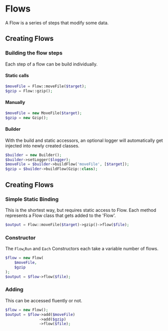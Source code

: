 # Flows

A Flow is a series of steps that modify some data.

## Creating Flows

### Building the flow steps

Each step of a flow can be build individually.

#### Static calls

```php
$moveFile = Flow::moveFile($target);
$gzip = Flow::gzip();
```

#### Manually

```php
$moveFile = new MoveFile($target);
$gzip = new Gzip();
```

#### Builder

With the build and static accessors, an optional logger will automatically get injected into newly created classes.

```php
$builder = new Builder();
$builder->setLogger($logger);
$moveFile = $builder->buildFlow('moveFile', [$target]);
$gzip = $builder->buildFlow(Gzip::class);
```

## Creating Flows

### Simple Static Binding

This is the shortest way, but requires static access to Flow. Each method represents a Flow class that gets added to the 'Flow'.

``` php
$output = Flow::moveFile($target)->gzip()->flow($file);
```

### Constructor

The `Flow`,`Run` and `Each` Constructors each take a variable number of flows.

```php
$flow = new Flow(
    $moveFile,
    $gzip
);
$output = $flow->flow($file);
```

### Adding

This can be accessed fluently or not.

```php
$flow = new Flow();
$output = $flow->add($moveFile)
               ->add($gzip)
               ->flow($file);
```
